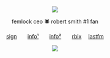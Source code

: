 &nbsp;
<div align="center">
 
![](https://komarev.com/ghpvc/?username=femIock&style=plastic&color=545454&label=_　🦇　　&base=20710)

<div>

<div align="center">

femlock ceo 🕷 robert smith #1 fan

<div>
 
[sign](https://alterspring.org/@postal)　　[info¹](https://rentry.co/wrecked)　　[info²](https://rentry.co/redirect)　　[rblx](https://www.roblox.com/users/5809349077/profile) 　[lastfm](https://last.fm/user/femlock)
 
![](https://spotify-github-profile.kittinanx.com/api/view.svg?uid=314mkicxlkkdu2xbfq5sn4qlspni&cover_image=true&theme=natemoo-re&show_offline=true&background_color=121212&interchange=false&bar_color=1448c2&bar_color_cover=false)

<div>
